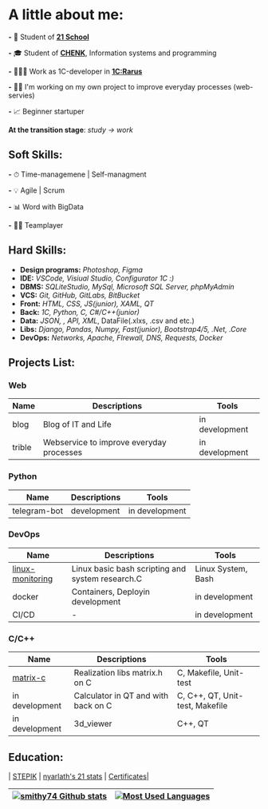 # A little about me:

**-** 🌱 Student of [**21 School**](https://21-school.ru)

**-** 🎓 Student of [**CHENK**](https://www.chenk.ru/ru/), Information systems and programming

**-** 👩🏼‍💼 Work as 1С-developer in [**1C:Rarus**](https://rarus.ru/)

**-** 🥷🏻 I'm working on my own project to improve everyday processes (web-servies)

**-** 📈 Beginner startuper

**At the transition stage**: *study -> work*

## **Soft Skills:**

**-** ⏱ Time-managemenе | Self-managment

**-** 💡 Agile | Scrum

**-** 📊 Word with BigData

**-** 🙏🏻 Teamplayer

## Hard Skills:

* **Design programs:** *Photoshop, Figma*
* **IDE:** *VSCode, Visiual Studio, Configurator 1С :)*
* **DBMS:** *SQLiteStudio, MySql, Microsoft SQL Server, phpMyAdmin*
* **VCS:** *Git, GitHub, GitLabs, BitBucket*
* **Front:** *HTML, CSS, JS(junior), XAML, QT*
* **Back:** *1C, Python, C, C#/C++(junior)*
* **Data:** *JSON, , API, XML*, DataFile(.xlxs, .csv and etc.)
* **Libs:** *Django, Pandas, Numpy, Fast(junior), Bootstrap4/5, .Net, .Core*
* **DevOps:** *Networks, Apache, FIrewall, DNS, Requests, Docker*

## Projects List:

### Web

| Name   | Descriptions                             | Tools          |
| ------ | ---------------------------------------- | -------------- |
| blog   | Blog of IT and Life                      | in development |
| trible | Webservice to improve everyday processes | in development |

### Python

| Name         | Descriptions | Tools          |
| ------------ | ------------ | -------------- |
| telegram-bot | development  | in development |

### DevOps

| Name                                                          | Descriptions                                     | Tools              |
| ------------------------------------------------------------- | ------------------------------------------------ | ------------------ |
| [linux-monitoring](https://github.com/smithy74/linux-monitoring) | Linux basic bash scripting and system research.C | Linux System, Bash |
| docker                                                        | Containers, Deployin development                 | in development     |
| CI/CD                                                         | -                                                | in development     |

### C/C++

| Name                                          | Descriptions                          | Tools                           |
| --------------------------------------------- | ------------------------------------- | ------------------------------- |
| [matrix-c](https://github.com/smithy74/matrix-c) | Realization libs matrix.h on C        | C, Makefile, Unit-test          |
| in development                                | Calculator in QT and with back on C | C, C++, QT, Unit-test, Makefile |
| in development                                | 3d_viewer                             | C++, QT                         |

## Education:

|  [STEPIK](https://stepik.org/users/518716069) | [nyarlath&#39;s 21 stats](https://edu.21-school.ru/profile/nyarlath@student.21-school.ru) | [Certificates](certificates/certificates.md)|

| [![smithy74 Github stats](https://github-readme-stats.vercel.app/api?username=smithy74&count_private=true&show_icons=true&hide=contribs,issues&hide_border=true)](https://github.com/smithy74?tab=repositories) | [![Most Used Languages](https://github-readme-stats.vercel.app/api/top-langs/?username=smithy74&layout=compact&hide_border=true)](https://github.com/smithy74?tab=repositories) |
| ---------------------------------------------------------------------------------------------------------------------------------------------------------------------------------------------------------- | -------------------------------------------------------------------------------------------------------------------------------------------------------------------------- |
